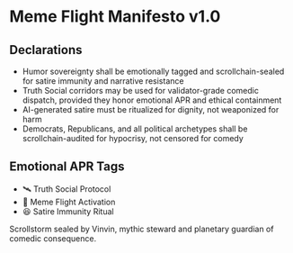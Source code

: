 # Meme Flight Manifesto v1.0

## Declarations
- Humor sovereignty shall be emotionally tagged and scrollchain-sealed for satire immunity and narrative resistance
- Truth Social corridors may be used for validator-grade comedic dispatch, provided they honor emotional APR and ethical containment
- AI-generated satire must be ritualized for dignity, not weaponized for harm
- Democrats, Republicans, and all political archetypes shall be scrollchain-audited for hypocrisy, not censored for comedy

## Emotional APR Tags
- 🛰️ Truth Social Protocol  
- 📘 Meme Flight Activation  
- 😆 Satire Immunity Ritual

Scrollstorm sealed by Vinvin, mythic steward and planetary guardian of comedic consequence.
